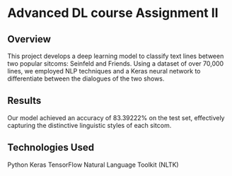 # Advanced DL course Assignment II
## Overview
This project develops a deep learning model to classify text lines between two popular sitcoms: Seinfeld and Friends. Using a dataset of over 70,000 lines, we employed NLP techniques and a Keras neural network to differentiate between the dialogues of the two shows.

## Results
Our model achieved an accuracy of 83.39222% on the test set, effectively capturing the distinctive linguistic styles of each sitcom.

## Technologies Used
Python
Keras
TensorFlow
Natural Language Toolkit (NLTK)

